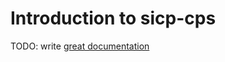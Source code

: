 # Introduction to sicp-cps

TODO: write [great documentation](http://jacobian.org/writing/what-to-write/)
